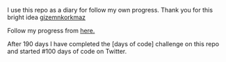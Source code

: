 I use this repo as a diary for follow my own progress.
Thank you for this bright idea [gizemnkorkmaz](https://github.com/gizemnkorkmaz/)

Follow my progress from [here.](https://aycanogut.github.io/days-of-code/)

After 190 days I have completed the [days of code] challenge on this repo and started #100 days of code on Twitter.

